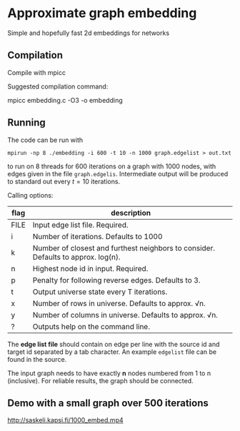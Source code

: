 # Approximate graph embedding

Simple and hopefully fast 2d embeddings for networks

## Compilation

Compile with mpicc

Suggested compilation command:

mpicc embedding.c -O3 -o embedding

## Running

The code can be run with

`mpirun -np 8 ./embedding -i 600 -t 10 -n 1000 graph.edgelist > out.txt`

to run on 8 threads for 600 iterations on a graph with 1000 nodes, with edges given in the file `graph.edgelis`. Intermediate output will be produced to standard out every $t = 10$ iterations.

Calling options:

| flag | description |
|------|-------------|
| FILE | Input edge list file. Required. |
| i    | Number of iterations. Defaults to 1000 |
| k    | Number of closest and furthest neighbors to consider. Defaults to approx. log(n). |
| n    | Highest node id in input. Required. |
| p    | Penalty for following reverse edges. Defaults to 3. |
| t    | Output universe state every T iterations. |
| x    | Number of rows in universe. Defaults to approx. √n. |
| y    | Number of columns in universe. Defaults to approx. √n. |
| ?    | Outputs help on the command line. |

The **edge list file** should contain on edge per line with the source id and target id separated by a tab character. An example `edgelist` file can be found in the source.

The input graph needs to have exactly **n** nodes numbered from 1 to n (inclusive). For reliable results, the graph should be connected.

## Demo with a small graph over 500 iterations

http://saskeli.kapsi.fi/1000_embed.mp4
